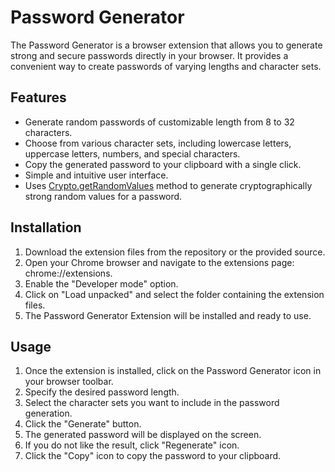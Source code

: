 # Password Generator 

The Password Generator is a browser extension that allows you to generate strong and secure passwords directly in your browser. It provides a convenient way to create passwords of varying lengths and character sets.

## Features

- Generate random passwords of customizable length from 8 to 32 characters.
- Choose from various character sets, including lowercase letters, uppercase letters, numbers, and special characters.
- Copy the generated password to your clipboard with a single click.
- Simple and intuitive user interface.
- Uses [Crypto.getRandomValues](https://developer.mozilla.org/en-US/docs/Web/API/Crypto/getRandomValues) method to generate cryptographically strong random values for a password.

## Installation

1. Download the extension files from the repository or the provided source.
2. Open your Chrome browser and navigate to the extensions page: chrome://extensions.
3. Enable the "Developer mode" option.
4. Click on "Load unpacked" and select the folder containing the extension files.
5. The Password Generator Extension will be installed and ready to use.

## Usage

1. Once the extension is installed, click on the Password Generator icon in your browser toolbar.
2. Specify the desired password length.
3. Select the character sets you want to include in the password generation.
4. Click the "Generate" button.
5. The generated password will be displayed on the screen.
6. If you do not like the result, click "Regenerate" icon.
7. Click the "Copy" icon to copy the password to your clipboard.

